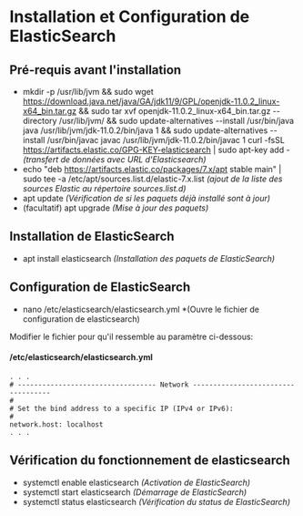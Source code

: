 Installation et Configuration de ElasticSearch
==============================================

## Pré-requis avant l'installation
* mkdir -p /usr/lib/jvm && sudo wget https://download.java.net/java/GA/jdk11/9/GPL/openjdk-11.0.2_linux-x64_bin.tar.gz && sudo tar xvf openjdk-11.0.2_linux-x64_bin.tar.gz --directory /usr/lib/jvm/ && sudo update-alternatives --install /usr/bin/java java /usr/lib/jvm/jdk-11.0.2/bin/java 1 && sudo update-alternatives --install /usr/bin/javac javac /usr/lib/jvm/jdk-11.0.2/bin/javac 1
curl -fsSL https://artifacts.elastic.co/GPG-KEY-elasticsearch | sudo apt-key add - *(transfert de données avec URL d'Elasticsearch)*
* echo "deb https://artifacts.elastic.co/packages/7.x/apt stable main" | sudo tee -a /etc/apt/sources.list.d/elastic-7.x.list *(ajout de la liste des sources Elastic au répertoire sources.list.d)*
* apt update *(Vérification de si les paquets déjà installé sont à jour)*
* (facultatif) apt upgrade *(Mise à jour des paquets)*

## Installation de ElasticSearch

* apt install elasticsearch *(Installation des paquets de ElasticSearch)*

## Configuration de ElasticSearch

* nano /etc/elasticsearch/elasticsearch.yml *(Ouvre le fichier de configuration de elasticsearch)

Modifier le fichier pour qu'il ressemble au paramètre ci-dessous:
#### /etc/elasticsearch/elasticsearch.yml
``` 
. . .
# ---------------------------------- Network -----------------------------------
#
# Set the bind address to a specific IP (IPv4 or IPv6):
#
network.host: localhost
. . .
```

## Vérification du fonctionnement de elasticsearch
* systemctl enable elasticsearch *(Activation de ElasticSearch)*
* systemctl start elasticsearch *(Démarrage de ElasticSearch)*
* systemctl status elasticsearch *(Vérification du status de ElasticSearch)*